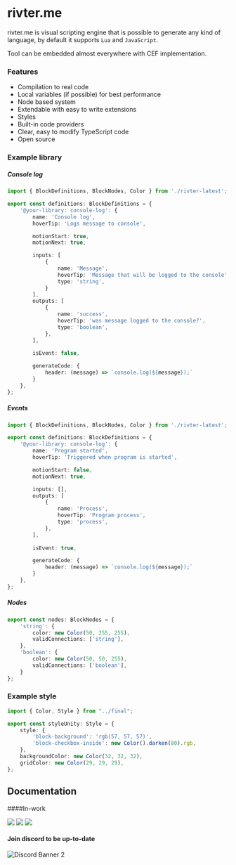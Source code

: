 # rivter.me
rivter.me is visual scripting engine that is possible to generate any kind of language, by default it supports `Lua` and `JavaScript`. 

Tool can be embedded almost everywhere with CEF implementation.

### Features
- Compilation to real code
- Local variables (if possible) for best performance
- Node based system
- Extendable with easy to write extensions
- Styles
- Built-in code providers
- Clear, easy to modify TypeScript code
- Open source

### Example library
##### Console log
```ts
import { BlockDefinitions, BlockNodes, Color } from './rivter-latest';

export const definitions: BlockDefinitions = {
    '@your-library: console-log': {
        name: 'Console log',
        hoverTip: 'Logs message to console',

        motionStart: true,
        motionNext: true,

        inputs: [
			{
				name: 'Message',
				hoverTip: 'Message that will be logged to the console',
				type: 'string',
			}
		],
        outputs: [
            {
                name: 'success',
                hoverTip: 'was message logged to the console?',
                type: 'boolean',
            },
        ],
        
        isEvent: false,

        generateCode: {
            header: (message) => `console.log(${message});`
        }
    },
};
```

##### Events
```ts
import { BlockDefinitions, BlockNodes, Color } from './rivter-latest';

export const definitions: BlockDefinitions = {
    '@your-library: console-log': {
        name: 'Program started',
        hoverTip: 'Triggered when program is started',

        motionStart: false,
        motionNext: true,

        inputs: [],
        outputs: [
            {
                name: 'Process',
                hoverTip: 'Program process',
                type: 'process',
            },
        ],
        
        isEvent: true,

        generateCode: {
            header: (message) => `console.log(${message});`
        }
    },
};
```

##### Nodes
```ts
export const nodes: BlockNodes = {
    'string': {
        color: new Color(50, 255, 255),
        validConnections: ['string'],
    },
    'boolean': {
        color: new Color(50, 50, 255),
        validConnections: ['boolean'],
    }
};
```

### Example style
```ts
import { Color, Style } from "../final";

export const styleUnity: Style = {
    style: {
        'block-background': 'rgb(57, 57, 57)',
        'block-checkbox-inside': new Color().darken(80).rgb,
    },
    backgroundColor: new Color(32, 32, 32),
    gridColor: new Color(29, 29, 29),
};
```

## Documentation
####In-work




![](https://img.shields.io/github/stars/borsuczyna/rivter.me.svg) ![](https://img.shields.io/github/forks/borsuczyna/rivter.me.svg) ![](https://img.shields.io/github/issues/borsuczyna/rivter.me.svg)



#### Join discord to be up-to-date
![Discord Banner 2](https://discordapp.com/api/guilds/1035583058029580378/widget.png?style=banner3)

